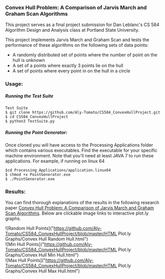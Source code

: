 ### Convex Hull Problem: A Comparison of Jarvis March and Graham Scan Algorithms

This project serves as a final project submission for Dan Leblanc's CS 584 
Algorithm Design and Analysis class at Portland State University.


This project implements Jarvis March and Graham Scan and tests
the performance of these algorithms on the following sets of data points: 
* A randomly distributed set of points where the number of point on the hull
is unknown
* A set of a points where exactly 3 points lie on the hull
* A set of points where every point in on the hull in a circle

### Usage:

##### Running the Test Suite
```
Test Suite
$ git clone https://github.com/Aly-Tomato/CS584_ConvexHullProject.git
$ cd CS584_ConvexHullProject 
$ python3 TestSuite.py
```

##### Running the Point Generator:

Once cloned you will have access to the Processing Applications folder
which contains various executables. Find the executable for your specific
machine environment. Note that you'll need at least JAVA 7 to run these applications.
For example, if running on linux 64
```
$cd Processing_Applications/application.linux64
$ chmod +x PointGenerator.exe 
$ ./PointGenerator.exe
```


### Results:
You can find thorough explanations of the results in the following research paper
[Convex Hull Problem: A Comparison of Jarvis March and Graham Scan Algorithms]().
Below are clickable image links to interactive plot.ly graphs.

![Random Hull Points]("https://github.com/Aly-Tomato/CS584_ConvexHullProject/blob/master/HTML Plot.ly Graphs/Convex Hull Random Hull.html")  
![Min Hull Points]("https://github.com/Aly-Tomato/CS584_ConvexHullProject/blob/master/HTML Plot.ly Graphs/Convex Hull Min Hull.html")  
![Max Hull Points]("https://github.com/Aly-Tomato/CS584_ConvexHullProject/blob/master/HTML Plot.ly Graphs/Convex Hull Max Hull.html")  


